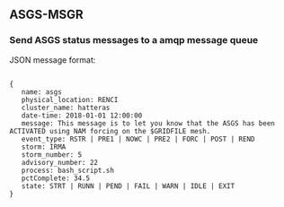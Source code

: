 ## ASGS-MSGR

### Send ASGS status messages to a amqp message queue

JSON message format:

```

{
   name: asgs
   physical_location: RENCI
   cluster_name: hatteras
   date-time: 2018-01-01 12:00:00
   message: This message is to let you know that the ASGS has been ACTIVATED using NAM forcing on the $GRIDFILE mesh.
   event_type: RSTR | PRE1 | NOWC | PRE2 | FORC | POST | REND
   storm: IRMA
   storm_number: 5
   advisory_number: 22
   process: bash_script.sh
   pctComplete: 34.5
   state: STRT | RUNN | PEND | FAIL | WARN | IDLE | EXIT
} 

```
